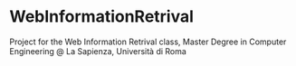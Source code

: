 # WebInformationRetrival
Project for the Web Information Retrival class, Master Degree in Computer Engineering @ La Sapienza, Università di Roma
